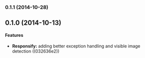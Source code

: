 <a name="0.1.1"></a>
### 0.1.1 (2014-10-28)


<a name="0.1.0"></a>
## 0.1.0 (2014-10-13)


#### Features

* **Responsify:** adding better exception handling and visible image detection ((032636e2))


